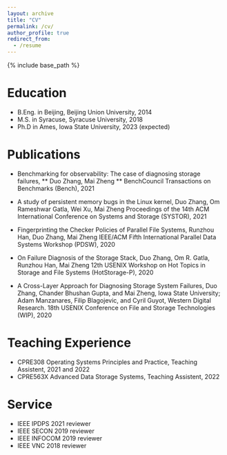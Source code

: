 ```yaml
---
layout: archive
title: "CV"
permalink: /cv/
author_profile: true
redirect_from:
  - /resume
---
```


{% include base_path %}

Education
======
* B.Eng. in Beijing, Beijing Union University, 2014
* M.S. in Syracuse, Syracuse University, 2018
* Ph.D in Ames, Iowa State University, 2023 (expected)

Publications
======
* Benchmarking for observability: The case of diagnosing storage failures,
** Duo Zhang, Mai Zheng
** BenchCouncil Transactions on Benchmarks (Bench), 2021

* A study of persistent memory bugs in the Linux kernel,
Duo Zhang, Om Rameshwar Gatla, Wei Xu, Mai Zheng
Proceedings of the 14th ACM International Conference on Systems and Storage (SYSTOR), 2021

* Fingerprinting the Checker Policies of Parallel File Systems,
Runzhou Han, Duo Zhang, Mai Zheng
IEEE/ACM Fifth International Parallel Data Systems Workshop (PDSW), 2020

* On Failure Diagnosis of the Storage Stack,
Duo Zhang, Om R. Gatla, Runzhou Han, Mai Zheng
12th USENIX Workshop on Hot Topics in Storage and File Systems (HotStorage-P), 2020	

* A Cross-Layer Approach for Diagnosing Storage System Failures,
Duo Zhang, Chander Bhushan Gupta, and Mai Zheng, Iowa State University; Adam Manzanares, Filip Blagojevic, and Cyril Guyot, Western Digital Research. 
18th USENIX Conference on File and Storage Technologies (WIP), 2020

    
Teaching Experience
======
* CPRE308 Operating Systems Principles and Practice, Teaching Assistent, 2021 and 2022
* CPRE563X Advanced Data Storage Systems, Teaching Assistent, 2022
  
Service
======
* IEEE IPDPS 2021 reviewer
* IEEE SECON 2019 reviewer
* IEEE INFOCOM 2019 reviewer
* IEEE VNC 2018 reviewer
